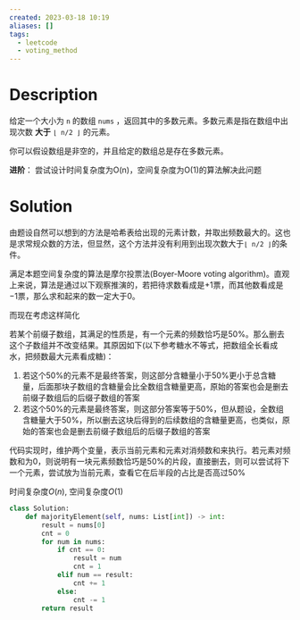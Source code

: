 ```yaml
---
created: 2023-03-18 10:19
aliases: []
tags:
  - leetcode 
  - voting_method
---
```


# Description

给定一个大小为 `n` 的数组 `nums` ，返回其中的多数元素。多数元素是指在数组中出现次数 **大于** `⌊ n/2 ⌋` 的元素。

你可以假设数组是非空的，并且给定的数组总是存在多数元素。

**进阶**： 尝试设计时间复杂度为O(n)，空间复杂度为O(1)的算法解决此问题

# Solution

由题设自然可以想到的方法是哈希表给出现的元素计数，并取出频数最大的。这也是求常规众数的方法，但显然，这个方法并没有利用到出现次数大于`⌊ n/2 ⌋`的条件。

满足本题空间复杂度的算法是摩尔投票法(Boyer-Moore voting algorithm)。直观上来说，算法是通过以下观察推演的，若把待求数看成是$+1$票，而其他数看成是$-1$票，那么求和起来的数一定大于$0$。

而现在考虑这样简化

若某个前缀子数组，其满足的性质是，有一个元素的频数恰巧是50%。那么删去这个子数组并不改变结果。其原因如下(以下参考糖水不等式，把数组全长看成水，把频数最大元素看成糖)：
1. 若这个50%的元素不是最终答案，则这部分含糖量小于50%更小于总含糖量，后面那块子数组的含糖量会比全数组含糖量更高，原始的答案也会是删去前缀子数组后的后缀子数组的答案
2. 若这个50%的元素是最终答案，则这部分答案等于50%，但从题设，全数组含糖量大于50%，所以删去这块后得到的后续数组的含糖量更高，也类似，原始的答案也会是删去前缀子数组后的后缀子数组的答案

代码实现时，维护两个变量，表示当前元素和元素对消频数和来执行。若元素对频数和为0，则说明有一块元素频数恰巧是50%的片段，直接删去，则可以尝试将下一个元素，尝试放为当前元素，查看它在后半段的占比是否高过50%

时间复杂度$O(n)$, 空间复杂度$O(1)$

```python
class Solution:
    def majorityElement(self, nums: List[int]) -> int:
        result = nums[0]
        cnt = 0
        for num in nums:
            if cnt == 0:
                result = num
                cnt = 1
            elif num == result:
                cnt += 1
            else:
                cnt -= 1
        return result
```
